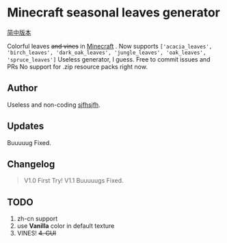 # Minecraft seasonal leaves generator

[简中版本](.\README.md)

Colorful leaves ~~and vines~~ in [Minecraft](https://www.minecraft.net/) .
Now supports `['acacia_leaves', 'birch_leaves', 'dark_oak_leaves', 'jungle_leaves', 'oak_leaves', 'spruce_leaves']`
Useless generator, I guess.
Free to commit issues and PRs
No support for .zip resource packs right now.

## Author

Useless and non-coding [sjfhsjfh](https://github.com/sjfhsjfh/).

## Updates

Buuuuug Fixed.

## Changelog

> V1.0 First Try!
> V1.1 Buuuuugs Fixed.

## TODO

1. zh-cn support
2. use **Vanilla** color in default texture
3. VINES!
~~4. GUI~~
